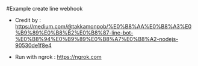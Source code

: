 #Example create line webhook

- Credit by : https://medium.com/@takkamonpob/%E0%B8%AA%E0%B8%A3%E0%B9%89%E0%B8%B2%E0%B8%87-line-bot-%E0%B8%94%E0%B9%89%E0%B8%A7%E0%B8%A2-nodejs-90530de1f8e4

- Run with ngrok : https://ngrok.com